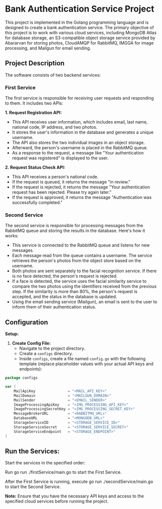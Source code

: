 # Bank Authentication Service Project

This project is implemented in the Golang programming language and is designed to create a bank authentication service. The primary objective of this project is to work with various cloud services, including MongoDB Atlas for database storage, an S3-compatible object storage service provided by Abararvan for storing photos, CloudAMQP for RabbitMQ, IMGGA for image processing, and Mailgun for email sending.

## Project Description

The software consists of two backend services:

### First Service

The first service is responsible for receiving user requests and responding to them. It includes two APIs:

**1. Request Registration API:**
- This API receives user information, which includes email, last name, national code, IP address, and two photos.
- It stores the user's information in the database and generates a unique username.
- The API also stores the two individual images in an object storage.
- Afterward, the person's username is placed in the RabbitMQ queue.
- As a response to the request, a message like "Your authentication request was registered" is displayed to the user.

**2. Request Status Check API:**
- This API receives a person's national code.
- If the request is queued, it returns the message "in review."
- If the request is rejected, it returns the message "Your authentication request has been rejected. Please try again later."
- If the request is approved, it returns the message "Authentication was successfully completed."

### Second Service

The second service is responsible for processing messages from the RabbitMQ queue and storing the results in the database. Here's how it works:

- This service is connected to the RabbitMQ queue and listens for new messages.
- Each message read from the queue contains a username. The service retrieves the person's photos from the object store based on the username.
- Both photos are sent separately to the facial recognition service. If there is no face detected, the person's request is rejected.
- If a face is detected, the service uses the facial similarity service to compare the two photos using the identifiers received from the previous step. If the similarity is more than 80%, the person's request is accepted, and the status in the database is updated.
- Using the email sending service (Mailgun), an email is sent to the user to inform them of their authentication status.

## Configuration

**Setup:**

1. **Create Config File:**
   - Navigate to the project directory.
   - Create a `configs` directory.
   - Inside `configs`, create a file named `config.go` with the following template (replace placeholder values with your actual API keys and endpoints):

```go
package configs

var (
    MailApiKey               = "<MAIL_API_KEY>"
    MailDomain               = "<MAILGUN_DOMAIN>"
    MailSender               = "<EMAIL_SENDER>"
    ImageProcessingApiKey    = "<IMG_PROCESSING_API_KEY>"
    ImageProcessingSecretKey = "<IMG_PROCESSING_SECRET_KEY>"
    MessageBrokerURL         = "<RABBITMQ_URL>"
    DatabaseURL              = "<MONGODB_URL>"
    StorageServiceID         = "<STORAGE_SERVICE_ID>"
    StorageServiceSecret     = "<STORAGE_SERVICE_SECRET>"
    StorageServiceEndpoint   = "<STORAGE_ENDPOINT>"
)
```
## Run the Services:
Start the services in the specified order:

Run go run ./firstService/main.go to start the First Service.

After the First Service is running, execute go run ./secondService/main.go to start the Second Service.
  
**Note:** Ensure that you have the necessary API keys and access to the specified cloud services before running the project.
